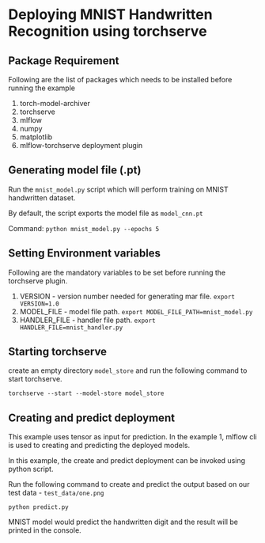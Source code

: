 # Deploying MNIST Handwritten Recognition using torchserve

## Package Requirement

Following are the list of packages which needs to be installed before running the example

1. torch-model-archiver
2. torchserve
3. mlflow
4. numpy
5. matplotlib
6. mlflow-torchserve deployment plugin


## Generating model file (.pt)

Run the `mnist_model.py` script which will perform training on MNIST handwritten dataset. 

By default,  the script exports the model file as `model_cnn.pt`

Command: `python mnist_model.py --epochs 5`

## Setting Environment variables

Following are the mandatory variables to be set before running the torchserve plugin.
1. VERSION - version number needed for generating mar file. `export VERSION=1.0`
2. MODEL_FILE - model file path. `export MODEL_FILE_PATH=mnist_model.py`
3. HANDLER_FILE - handler file path. `export HANDLER_FILE=mnist_handler.py`

## Starting torchserve

create an empty directory `model_store` and run the following command to start torchserve.

`torchserve --start --model-store model_store`

## Creating and predict deployment

This example uses tensor as input for prediction. In the example 1, mlflow cli is used to creating and predicting
the deployed models. 

In this example, the create and predict deployment can be invoked using python script. 

Run the following command to create and predict the output based on our test data - `test_data/one.png`

`python predict.py`

MNIST model would predict the handwritten digit and the result will be printed in the console. 